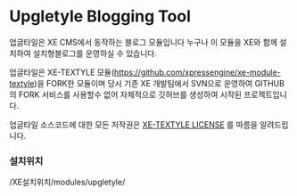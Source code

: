 Upgletyle Blogging Tool
=========

업글타일은 XE CMS에서 동작하는 블로그 모듈입니다
누구나 이 모듈을 XE와 함께 설치하여 설치형블로그를 운영하실 수 있습니다.

업글타일은 XE-TEXTYLE 모듈(https://github.com/xpressengine/xe-module-textyle)을 FORK한 모듈이며 당시 기존 XE 개발팀에서 SVN으로 운영하여 GITHUB의 FORK 서비스를 사용할수 없어 자체적으로 깃허브를 생성하여 시작된 프로젝트입니다.

업글타일 소스코드에 대한 모든 저작권은 [XE-TEXTYLE LICENSE](https://github.com/xpressengine/xe-module-textyle/blob/master/LICENSE) 를 따름을 알려드립니다.

### 설치위치
/XE설치위치/modules/upgletyle/
